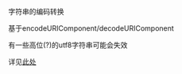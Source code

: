 字符串的编码转换

基于encodeURIComponent/decodeURIComponent

有一些高位(?)的utf8字符串可能会失效

详见[此处](http://ecmanaut.blogspot.com/2006/07/encoding-decoding-utf8-in-javascript.html)
